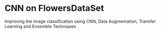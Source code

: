 # CNN on FlowersDataSet
 Improving the image classification using CNN, Data Augmentation, Transfer Learning and Ensemble Techniques
